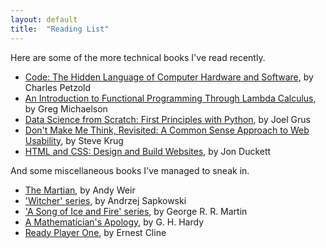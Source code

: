 ```yaml
---
layout: default
title:  "Reading List"
---
```


Here are some of the more technical books I've read recently.

* [Code: The Hidden Language of Computer Hardware and Software](https://www.amazon.com/gp/product/0735611319/), by Charles Petzold
* [An Introduction to Functional Programming Through Lambda Calculus](https://www.amazon.com/gp/product/0486478831), by Greg Michaelson
* [Data Science from Scratch: First Principles with Python](https://www.amazon.com/Data-Science-Scratch-Principles-Python/dp/149190142X), by Joel Grus
* [Don't Make Me Think, Revisited: A Common Sense Approach to Web Usability](https://www.amazon.com/Dont-Make-Think-Revisited-Usability/dp/0321965515), by Steve Krug
* [HTML and CSS: Design and Build Websites](https://www.amazon.com/HTML-CSS-Design-Build-Websites/dp/1118008189), by Jon Duckett

And some miscellaneous books I've managed to sneak in.


* [The Martian](https://www.amazon.com/gp/product/0804139024), by Andy Weir
* ['Witcher' series](https://en.wikipedia.org/wiki/The_Witcher), by Andrzej Sapkowski
* ['A Song of Ice and Fire' series](https://en.wikipedia.org/wiki/A_Song_of_Ice_and_Fire), by George R. R. Martin
* [A Mathematician's Apology](https://www.amazon.com/gp/product/1466402695/), by G. H. Hardy
* [Ready Player One](https://www.amazon.com/Ready-Player-One-Ernest-Cline/dp/0307887448), by Ernest Cline
